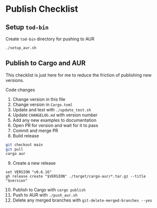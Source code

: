 # Publish Checklist

## Setup `tod-bin`

Create `tod-bin` directory for pushing to AUR

```bash
./setup_aur.sh
```

## Publish to Cargo and AUR

This checklist is just here for me to reduce the friction of publishing new versions.

Code changes

1. Change version in this file
2. Change version in `Cargo.toml`
3. Update and test with `./update_test.sh`
4. Update `CHANGELOG.md` with version number
5. Add any new examples to documentation
6. Open PR for version and wait for it to pass
7. Commit and merge PR
8. Build release

```bash
git checkout main
git pull
cargo aur
```

9. Create a new release

```
set VERSION "v0.6.16"
gh release create "$VERSION" ./target/cargo-aur/*.tar.gz --title "$version"
```

10. Publish to Cargo with `cargo publish`
11. Push to AUR with `./push_aur.sh`
12. Delete any merged branches with `git-delete-merged-branches --yes`
